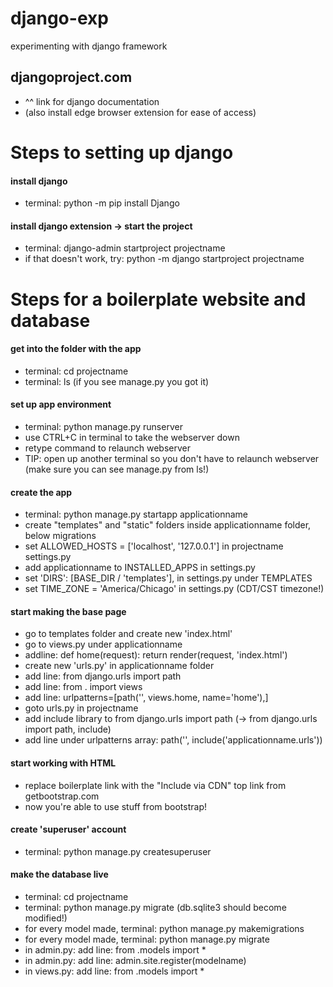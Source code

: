 # django-exp
experimenting with django framework

## djangoproject.com
- ^^ link for django documentation
- (also install edge browser extension for ease of access)

# Steps to setting up django
#### install django
- terminal: python -m pip install Django
#### install django extension -> start the project
- terminal: django-admin startproject projectname
- if that doesn't work, try: python -m django startproject projectname

# Steps for a boilerplate website and database
#### get into the folder with the app
- terminal: cd projectname
- terminal: ls (if you see manage.py you got it)

#### set up app environment
- terminal: python manage.py runserver
- use CTRL+C in terminal to take the webserver down
- retype command to relaunch webserver
- TIP: open up another terminal so you don't have to relaunch webserver (make sure you can see manage.py from ls!)

#### create the app
- terminal: python manage.py startapp applicationname
- create "templates" and "static" folders inside applicationname folder, below migrations
- set ALLOWED_HOSTS = ['localhost', '127.0.0.1'] in projectname settings.py
- add applicationname to INSTALLED_APPS in settings.py
- set 'DIRS': [BASE_DIR / 'templates'], in settings.py under TEMPLATES
- set TIME_ZONE = 'America/Chicago' in settings.py (CDT/CST timezone!)

#### start making the base page
- go to templates folder and create new 'index.html'
- go to views.py under applicationname
- addline: def home(request): return render(request, 'index.html')
- create new 'urls.py' in applicationname folder
- add line: from django.urls import path
- add line: from . import views
- add line: urlpatterns=\[path\('', views.home, name='home'\),\]
- goto urls.py in projectname
- add include library to from django.urls import path (-> from django.urls import path, include)
- add line under urlpatterns array: path('', include('applicationname.urls'))

#### start working with HTML
- replace boilerplate link with the "Include via CDN" top link from getbootstrap.com
- now you're able to use stuff from bootstrap!

#### create 'superuser' account
- terminal: python manage.py createsuperuser

#### make the database live
- terminal: cd projectname
- terminal: python manage.py migrate (db.sqlite3 should become modified!)
- for every model made, terminal: python manage.py makemigrations
- for every model made, terminal: python manage.py migrate
- in admin.py: add line: from .models import *
- in admin.py: add line: admin.site.register(modelname)
- in views.py: add line: from .models import *
